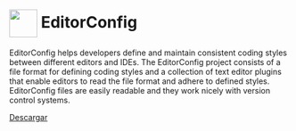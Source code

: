 # <img src="https://editorconfig.org/logo.png" width="50" style="vertical-align: middle;" /> EditorConfig

EditorConfig helps developers define and maintain consistent coding styles between different editors and IDEs. The EditorConfig project consists of a file format for defining coding styles and a collection of text editor plugins that enable editors to read the file format and adhere to defined styles. EditorConfig files are easily readable and they work nicely with version control systems.

[Descargar](https://editorconfig.org/)
